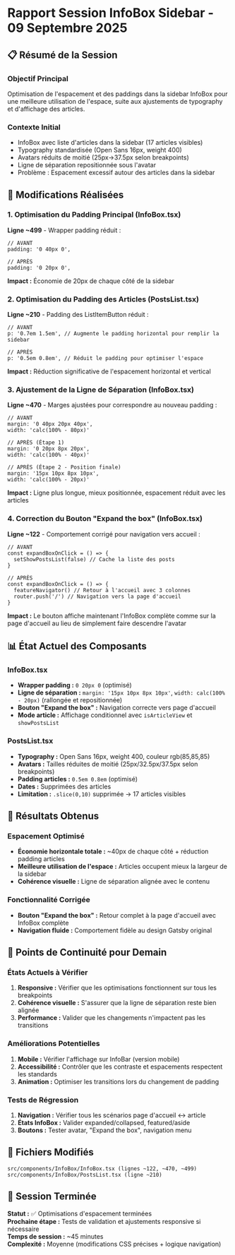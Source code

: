 # Rapport Session InfoBox Sidebar - 09 Septembre 2025

## 📋 Résumé de la Session

### Objectif Principal
Optimisation de l'espacement et des paddings dans la sidebar InfoBox pour une meilleure utilisation de l'espace, suite aux ajustements de typography et d'affichage des articles.

### Contexte Initial
- InfoBox avec liste d'articles dans la sidebar (17 articles visibles)
- Typography standardisée (Open Sans 16px, weight 400)
- Avatars réduits de moitié (25px→37.5px selon breakpoints)
- Ligne de séparation repositionnée sous l'avatar
- Problème : Espacement excessif autour des articles dans la sidebar

## 🔧 Modifications Réalisées

### 1. Optimisation du Padding Principal (InfoBox.tsx)
**Ligne ~499** - Wrapper padding réduit :
```tsx
// AVANT
padding: '0 40px 0',

// APRÈS  
padding: '0 20px 0',
```
**Impact :** Économie de 20px de chaque côté de la sidebar

### 2. Optimisation du Padding des Articles (PostsList.tsx)
**Ligne ~210** - Padding des ListItemButton réduit :
```tsx
// AVANT
p: '0.7em 1.5em', // Augmente le padding horizontal pour remplir la sidebar

// APRÈS
p: '0.5em 0.8em', // Réduit le padding pour optimiser l'espace
```
**Impact :** Réduction significative de l'espacement horizontal et vertical

### 3. Ajustement de la Ligne de Séparation (InfoBox.tsx)
**Ligne ~470** - Marges ajustées pour correspondre au nouveau padding :
```tsx
// AVANT
margin: '0 40px 20px 40px',
width: 'calc(100% - 80px)'

// APRÈS (Étape 1)
margin: '0 20px 8px 20px',
width: 'calc(100% - 40px)'

// APRÈS (Étape 2 - Position finale)
margin: '15px 10px 8px 10px',
width: 'calc(100% - 20px)'
```
**Impact :** Ligne plus longue, mieux positionnée, espacement réduit avec les articles

### 4. Correction du Bouton "Expand the box" (InfoBox.tsx)
**Ligne ~122** - Comportement corrigé pour navigation vers accueil :
```tsx
// AVANT
const expandBoxOnClick = () => {
  setShowPostsList(false) // Cache la liste des posts
}

// APRÈS
const expandBoxOnClick = () => {
  featureNavigator() // Retour à l'accueil avec 3 colonnes
  router.push('/') // Navigation vers la page d'accueil
}
```
**Impact :** Le bouton affiche maintenant l'InfoBox complète comme sur la page d'accueil au lieu de simplement faire descendre l'avatar

## 📊 État Actuel des Composants

### InfoBox.tsx
- **Wrapper padding :** `0 20px 0` (optimisé)
- **Ligne de séparation :** `margin: '15px 10px 8px 10px'`, `width: calc(100% - 20px)` (rallongée et repositionnée)
- **Bouton "Expand the box" :** Navigation correcte vers page d'accueil
- **Mode article :** Affichage conditionnel avec `isArticleView` et `showPostsList`

### PostsList.tsx  
- **Typography :** Open Sans 16px, weight 400, couleur rgb(85,85,85)
- **Avatars :** Tailles réduites de moitié (25px/32.5px/37.5px selon breakpoints)
- **Padding articles :** `0.5em 0.8em` (optimisé)
- **Dates :** Supprimées des articles
- **Limitation :** `.slice(0,10)` supprimée → 17 articles visibles

## 🎯 Résultats Obtenus

### Espacement Optimisé
- **Économie horizontale totale :** ~40px de chaque côté + réduction padding articles
- **Meilleure utilisation de l'espace :** Articles occupent mieux la largeur de la sidebar
- **Cohérence visuelle :** Ligne de séparation alignée avec le contenu

### Fonctionnalité Corrigée
- **Bouton "Expand the box" :** Retour complet à la page d'accueil avec InfoBox complète
- **Navigation fluide :** Comportement fidèle au design Gatsby original

## 🔄 Points de Continuité pour Demain

### États Actuels à Vérifier
1. **Responsive :** Vérifier que les optimisations fonctionnent sur tous les breakpoints
2. **Cohérence visuelle :** S'assurer que la ligne de séparation reste bien alignée
3. **Performance :** Valider que les changements n'impactent pas les transitions

### Améliorations Potentielles
1. **Mobile :** Vérifier l'affichage sur InfoBar (version mobile)
2. **Accessibilité :** Contrôler que les contraste et espacements respectent les standards
3. **Animation :** Optimiser les transitions lors du changement de padding

### Tests de Régression
1. **Navigation :** Vérifier tous les scénarios page d'accueil ↔ article
2. **États InfoBox :** Valider expanded/collapsed, featured/aside
3. **Boutons :** Tester avatar, "Expand the box", navigation menu

## 📁 Fichiers Modifiés

```
src/components/InfoBox/InfoBox.tsx (lignes ~122, ~470, ~499)
src/components/InfoBox/PostsList.tsx (ligne ~210)
```

## 🏁 Session Terminée

**Statut :** ✅ Optimisations d'espacement terminées  
**Prochaine étape :** Tests de validation et ajustements responsive si nécessaire  
**Temps de session :** ~45 minutes  
**Complexité :** Moyenne (modifications CSS précises + logique navigation)
